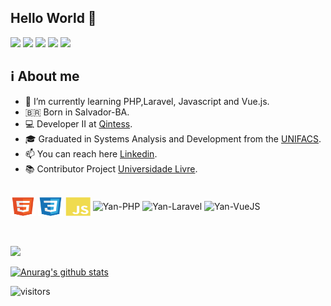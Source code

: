 ## Hello World 🦉
<a href="https://www.linkedin.com/in/yanbrasiliano/)" target="_blank"><img src="https://img.shields.io/badge/-LinkedIn-%230077B5?style=for-the-badge&logo=linkedin& logoColor=white" target="_blank"></a>
<a href = "mailto:yanpenabr@gmail.com"><img src="https://img.shields.io/badge/-Gmail-%23333?style=for-the-badge&logo=gmail&logoColor=white" target="_blank"></a>
<a href = "https://www.instagram.com/yanbpenalva/"><img src="https://img.shields.io/badge/Instagram-E4405F?style=for-the-badge&logo=instagram&logoColor=white" target="_blank"></a>
<a href = "https://t.me/yanbsp"><img src="https://img.shields.io/badge/Telegram-2CA5E0?style=for-the-badge&logo=telegram&logoColor=white" target="_blank"></a>
<a href="https://www.libresec.me" target="_blank"><img src="https://img.shields.io/badge/website-000000?style=for-the-badge&logo=About.me&logoColor=white" target="_blank"></a>
  
## ℹ️ About me

- 🌱 I’m currently learning PHP,Laravel, Javascript and Vue.js.
- 🇧🇷 Born in Salvador-BA.
- 💻 Developer II at [Qintess](https://qintess.com/).
- 🎓 Graduated in Systems Analysis and Development from the [UNIFACS](https://www.unifacs.br/).
- 📫 You can reach here [Linkedin](https://www.linkedin.com/in/yanbrasiliano/).
- 📚 Contributor Project [Universidade Livre](https://github.com/Universidade-Livre/ciencia-da-computacao).

<div style="display: inline_block"><br>
  <img align="center" alt="Yan-HTML" height="30" width="40" src="https://raw.githubusercontent.com/devicons/devicon/master/icons/html5/html5-original.svg">
  <img align="center" alt="Yan-CSS" height="30" width="40" src="https://raw.githubusercontent.com/devicons/devicon/master/icons/css3/css3-original.svg">
  <img align="center" alt="Yan-Js" height="30" width="40" src="https://raw.githubusercontent.com/devicons/devicon/master/icons/javascript/javascript-plain.svg">
  <img align="center" alt="Yan-PHP" height="30" width="40" src="https://cdn.jsdelivr.net/gh/devicons/devicon/icons/php/php-plain.svg">  
  <img align="center" alt="Yan-Laravel" height="30" width="40" src="https://cdn.jsdelivr.net/gh/devicons/devicon/icons/laravel/laravel-plain-wordmark.svg">
  <img align="center" alt="Yan-VueJS" height="30" width="40" src="https://cdn.jsdelivr.net/gh/devicons/devicon/icons/vuejs/vuejs-original.svg">  
</div>

<br>
<br>

![](https://github-profile-summary-cards.vercel.app/api/cards/profile-details?username=yanbrasiliano&theme=dracula)

[![Anurag's github stats](https://github-readme-stats.vercel.app/api?username=yanbrasiliano&show_icons=true&theme=dracula)](https://github.com/anuraghazra/github-readme-stats)

![visitors](https://komarev.com/ghpvc/?username=yanbpenalva)

